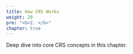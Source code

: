 ```yaml
---
title: How CRS Works
weight: 20 
pre: "<b>2. </b>"
chapter: true
---
```


Deep dive into core CRS concepts in this chapter.
